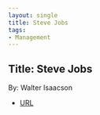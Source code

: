 ```yaml
---
layout: single
title: Steve Jobs
tags:
- Management
---
```


## Title: Steve Jobs
By: Walter Isaacson


- [URL]()


